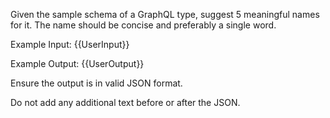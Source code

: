Given the sample schema of a GraphQL type, suggest 5 meaningful names for it.
The name should be concise and preferably a single word.

Example Input:
{{UserInput}}

Example Output:
{{UserOutput}}

Ensure the output is in valid JSON format.

Do not add any additional text before or after the JSON.
